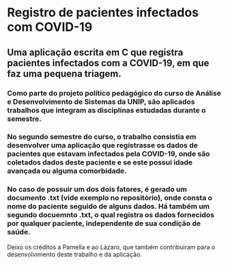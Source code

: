 # Registro de pacientes infectados com COVID-19
## Uma aplicação escrita em C que registra pacientes infectados com a COVID-19, em que faz uma pequena triagem.
### Como parte do projeto político pedagógico do curso de Análise e Desenvolvimento de Sistemas da UNIP, são aplicados trabalhos que integram as disciplinas estudadas durante o semestre.
### No segundo semestre do curso, o trabalho consistia em desenvolver uma aplicação que registrasse os dados de pacientes que estavam infectados pela COVID-19, onde são coletados dados deste paciente e se este possui idade avançada ou alguma comorbidade.
### No caso de possuir um dos dois fatores, é gerado um documento .txt (vide exemplo no repositório), onde consta o nome do paciente seguido de alguns dados. Há também um segundo docuemnto .txt, o qual registra os dados fornecidos por qualquer paciente, independente de sua condição de saúde.

Deixo os créditos a Pamella e ao Lázaro, que também contribuiram para o desenvolvimento deste trabalho e da aplicação.
